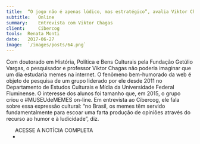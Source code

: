 ```yaml
---					
title:	“O jogo não é apenas lúdico, mas estratégico”, avalia Viktor Chagas
subtitle:	Online
summary:	Entrevista com Viktor Chagas
client: 	Cibercog
tools:	Renata Monti
date: 	2017-06-27
image:	`/images/posts/64.png`
---					
```

					
Com doutorado em História, Política e Bens Culturais pela Fundação Getúlio Vargas, o pesquisador e professor Viktor Chagas não poderia imaginar que um dia estudaria memes na internet. O fenômeno bem-humorado da web é objeto de pesquisa de um grupo liderado por ele desde 2011 no Departamento de Estudos Culturais e Mídia da Universidade Federal Fluminense. O interesse dos alunos foi tamanho que, em 2015, o grupo criou o #MUSEUdeMEMES on-line. Em entrevista ao Cibercog, ele fala sobre essa expressão cultural: “no Brasil, os memes têm servido fundamentalmente para escoar uma farta produção de opiniões através do recurso ao humor e à ludicidade”, diz.
					
<div class="post__share"><ul class="share__list list-reset">ACESSE A NOTÍCIA COMPLETA<li class="share__item" style="margin-left: 10px"><a class="share__link share__facebook" style="background: #fa5657" href="	http://cibercog.naiveheart.org/2017/06/o-jogo-nao-e-apenas-ludico-mas-estrategico-avalia-viktor-chagas/
onclick=window.open(this.href, 'pop-up', 'left=20,top=20,width=500,height=500,toolbar=1,resizable=0'); return false;" title="Link" rel="nofollow"><i class="fa-solid fa-link"></i></a></li></ul></div>					
<!-- <div class="gallery-box"><div class="gallery"><img src="/clipping/images/example-1.jpg" loading="lazy" alt="Project"><img src="/clipping/images/example-2.jpg" loading="lazy" alt="Project"></div><em>Gallery / <a href="https://www.freepik.com/" target="_blank">Freepic</a></em></div> -->					
